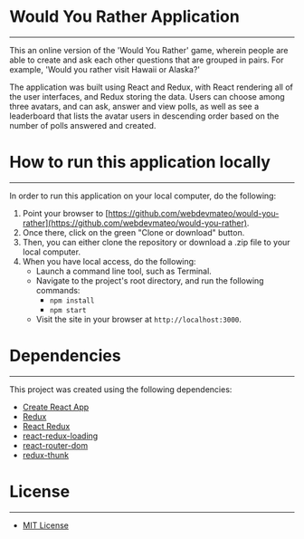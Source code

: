 # Would You Rather Application
___

This an online version of the 'Would You Rather' game, wherein people are able to create and ask each other questions that are grouped in pairs.  For example, 'Would you rather visit Hawaii or Alaska?'

The application was built using React and Redux, with React rendering all of the user interfaces, and Redux storing the data.  Users can choose among three avatars, and can ask, answer and view polls, as well as see a leaderboard that lists the avatar users in descending order based on the number of polls answered and created.

# How to run this application locally
___

In order to run this application on your local computer, do the following:

1. Point your browser to [https://github.com/webdevmateo/would-you-rather](https://github.com/webdevmateo/would-you-rather).
2. Once there, click on the green "Clone or download" button.
3. Then, you can either clone the repository or download a .zip file to your local computer.
4. When you have local access, do the following:
     - Launch a command line tool, such as Terminal.
     - Navigate to the project's root directory, and run the following commands:
          * `npm install`
          * `npm start`
     - Visit the site in your browser at `http://localhost:3000`.

# Dependencies
___

This project was created using the following dependencies:
* [Create React App](https://github.com/facebook/create-react-app)
* [Redux](https://redux.js.org/)
* [React Redux](https://react-redux.js.org/)
* [react-redux-loading](https://www.npmjs.com/package/react-redux-loading)
* [react-router-dom](https://www.npmjs.com/package/react-router-dom)
* [redux-thunk](https://github.com/reduxjs/redux-thunk)


# License
___

* [MIT License](LICENSE.txt)
